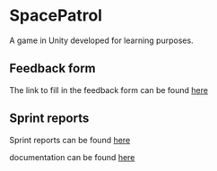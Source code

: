 # SpacePatrol
A game in Unity developed for learning purposes.

## Feedback form
The link to fill in the feedback form can be found [here](https://docs.google.com/forms/d/1XanIvHczicEXquGn3rKakZn-TvmanVcORNRwZc2Hxg0/edit)

## Sprint reports
Sprint reports can be found [here](https://lopsided-launch-011.notion.site/Team-ID-11-full-5ccf5f6183094488825bb88a08837e82)

[//]: # "TODO: CHANGE THIS TO A BETTER DOCUMETATION"
documentation can be found [here](https://docs.google.com/document/d/16ai8kz-fXqb8xmiKr81tIa6eMB_t83dOgFaSpDiYlws/edit)
